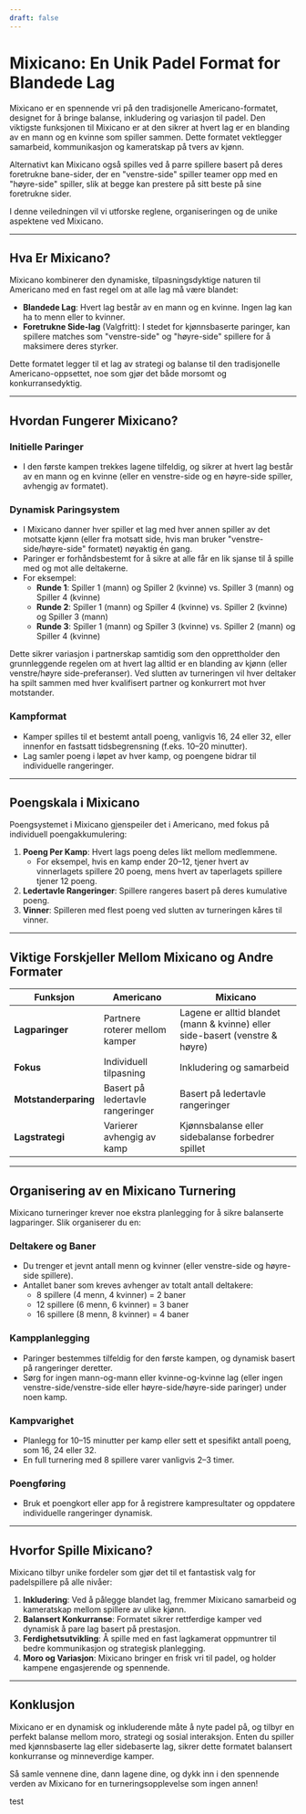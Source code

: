 ```yaml
---
draft: false
---
```

# Mixicano: En Unik Padel Format for Blandede Lag

Mixicano er en spennende vri på den tradisjonelle Americano-formatet, designet for å bringe balanse, inkludering og variasjon til padel. Den viktigste funksjonen til Mixicano er at den sikrer at hvert lag er en blanding av en mann og en kvinne som spiller sammen. Dette formatet vektlegger samarbeid, kommunikasjon og kameratskap på tvers av kjønn.

Alternativt kan Mixicano også spilles ved å parre spillere basert på deres foretrukne bane-sider, der en "venstre-side" spiller teamer opp med en "høyre-side" spiller, slik at begge kan prestere på sitt beste på sine foretrukne sider.

I denne veiledningen vil vi utforske reglene, organiseringen og de unike aspektene ved Mixicano.

---

## **Hva Er Mixicano?**

Mixicano kombinerer den dynamiske, tilpasningsdyktige naturen til Americano med en fast regel om at alle lag må være blandet:
- **Blandede Lag**: Hvert lag består av en mann og en kvinne. Ingen lag kan ha to menn eller to kvinner.
- **Foretrukne Side-lag** (Valgfritt): I stedet for kjønnsbaserte paringer, kan spillere matches som "venstre-side" og "høyre-side" spillere for å maksimere deres styrker.

Dette formatet legger til et lag av strategi og balanse til den tradisjonelle Americano-oppsettet, noe som gjør det både morsomt og konkurransedyktig.

---

## **Hvordan Fungerer Mixicano?**

### **Initielle Paringer**
- I den første kampen trekkes lagene tilfeldig, og sikrer at hvert lag består av en mann og en kvinne (eller en venstre-side og en høyre-side spiller, avhengig av formatet).

### **Dynamisk Paringsystem**
- I Mixicano danner hver spiller et lag med hver annen spiller av det motsatte kjønn (eller fra motsatt side, hvis man bruker "venstre-side/høyre-side" formatet) nøyaktig én gang.
- Paringer er forhåndsbestemt for å sikre at alle får en lik sjanse til å spille med og mot alle deltakerne.
- For eksempel:
  - **Runde 1**: Spiller 1 (mann) og Spiller 2 (kvinne) vs. Spiller 3 (mann) og Spiller 4 (kvinne)
  - **Runde 2**: Spiller 1 (mann) og Spiller 4 (kvinne) vs. Spiller 2 (kvinne) og Spiller 3 (mann)
  - **Runde 3**: Spiller 1 (mann) og Spiller 3 (kvinne) vs. Spiller 2 (mann) og Spiller 4 (kvinne)

Dette sikrer variasjon i partnerskap samtidig som den opprettholder den grunnleggende regelen om at hvert lag alltid er en blanding av kjønn (eller venstre/høyre side-preferanser). Ved slutten av turneringen vil hver deltaker ha spilt sammen med hver kvalifisert partner og konkurrert mot hver motstander.

### **Kampformat**
- Kamper spilles til et bestemt antall poeng, vanligvis 16, 24 eller 32, eller innenfor en fastsatt tidsbegrensning (f.eks. 10–20 minutter).
- Lag samler poeng i løpet av hver kamp, og poengene bidrar til individuelle rangeringer.

---

## **Poengskala i Mixicano**

Poengsystemet i Mixicano gjenspeiler det i Americano, med fokus på individuell poengakkumulering:

1. **Poeng Per Kamp**: Hvert lags poeng deles likt mellom medlemmene.
   - For eksempel, hvis en kamp ender 20–12, tjener hvert av vinnerlagets spillere 20 poeng, mens hvert av taperlagets spillere tjener 12 poeng.
2. **Ledertavle Rangeringer**: Spillere rangeres basert på deres kumulative poeng.
3. **Vinner**: Spilleren med flest poeng ved slutten av turneringen kåres til vinner.

---

## **Viktige Forskjeller Mellom Mixicano og Andre Formater**

| **Funksjon**              | **Americano**                                  | **Mixicano**                                    |
|---------------------------|-----------------------------------------------|------------------------------------------------|
| **Lagparinger**           | Partnere roterer mellom kamper                | Lagene er alltid blandet (mann & kvinne) eller side-basert (venstre & høyre) |
| **Fokus**                 | Individuell tilpasning                        | Inkludering og samarbeid                        |
| **Motstanderparing**      | Basert på ledertavle rangeringer              | Basert på ledertavle rangeringer                |
| **Lagstrategi**           | Varierer avhengig av kamp                     | Kjønnsbalanse eller sidebalanse forbedrer spillet|

---

## **Organisering av en Mixicano Turnering**

Mixicano turneringer krever noe ekstra planlegging for å sikre balanserte lagparinger. Slik organiserer du en:

### **Deltakere og Baner**
- Du trenger et jevnt antall menn og kvinner (eller venstre-side og høyre-side spillere).
- Antallet baner som kreves avhenger av totalt antall deltakere:
  - 8 spillere (4 menn, 4 kvinner) = 2 baner
  - 12 spillere (6 menn, 6 kvinner) = 3 baner
  - 16 spillere (8 menn, 8 kvinner) = 4 baner

### **Kampplanlegging**
- Paringer bestemmes tilfeldig for den første kampen, og dynamisk basert på rangeringer deretter.
- Sørg for ingen mann-og-mann eller kvinne-og-kvinne lag (eller ingen venstre-side/venstre-side eller høyre-side/høyre-side paringer) under noen kamp.

### **Kampvarighet**
- Planlegg for 10–15 minutter per kamp eller sett et spesifikt antall poeng, som 16, 24 eller 32.
- En full turnering med 8 spillere varer vanligvis 2–3 timer.

### **Poengføring**
- Bruk et poengkort eller app for å registrere kampresultater og oppdatere individuelle rangeringer dynamisk.

---

## **Hvorfor Spille Mixicano?**

Mixicano tilbyr unike fordeler som gjør det til et fantastisk valg for padelspillere på alle nivåer:

1. **Inkludering**: Ved å pålegge blandet lag, fremmer Mixicano samarbeid og kameratskap mellom spillere av ulike kjønn.
2. **Balansert Konkurranse**: Formatet sikrer rettferdige kamper ved dynamisk å pare lag basert på prestasjon.
3. **Ferdighetsutvikling**: Å spille med en fast lagkamerat oppmuntrer til bedre kommunikasjon og strategisk planlegging.
4. **Moro og Variasjon**: Mixicano bringer en frisk vri til padel, og holder kampene engasjerende og spennende.

---

## **Konklusjon**

Mixicano er en dynamisk og inkluderende måte å nyte padel på, og tilbyr en perfekt balanse mellom moro, strategi og sosial interaksjon. Enten du spiller med kjønnsbaserte lag eller sidebaserte lag, sikrer dette formatet balansert konkurranse og minneverdige kamper.

Så samle vennene dine, dann lagene dine, og dykk inn i den spennende verden av Mixicano for en turneringsopplevelse som ingen annen!

test